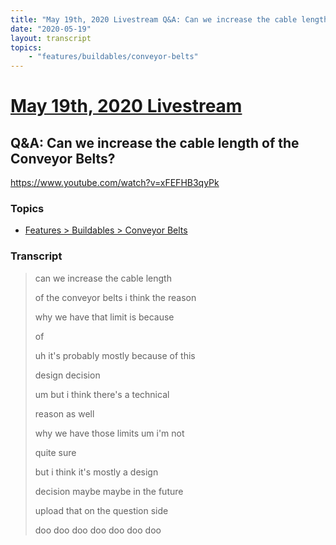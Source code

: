 ```yaml
---
title: "May 19th, 2020 Livestream Q&A: Can we increase the cable length of the Conveyor Belts?"
date: "2020-05-19"
layout: transcript
topics:
    - "features/buildables/conveyor-belts"
---
```

# [May 19th, 2020 Livestream](../2020-05-19.md)
## Q&A: Can we increase the cable length of the Conveyor Belts?
https://www.youtube.com/watch?v=xFEFHB3qyPk

### Topics
* [Features > Buildables > Conveyor Belts](../topics/features/buildables/conveyor-belts.md)

### Transcript

> can we increase the cable length
> 
> of the conveyor belts i think the reason
> 
> why we have that limit is because
> 
> of
> 
> uh it's probably mostly because of this
> 
> design decision
> 
> um but i think there's a technical
> 
> reason as well
> 
> why we have those limits um i'm not
> 
> quite sure
> 
> but i think it's mostly a design
> 
> decision maybe maybe in the future
> 
> upload that on the question side
> 
> doo doo doo doo doo doo doo
> 
